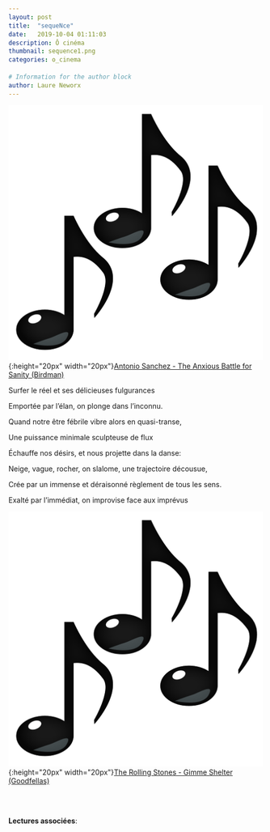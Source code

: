 ```yaml
---
layout: post
title:  "sequeNce"
date:   2019-10-04 01:11:03
description: Ô cinéma
thumbnail: sequence1.png
categories: o_cinema

# Information for the author block
author: Laure Neworx
---
```





![](/assets/img/notes.png){:height="20px" width="20px"}[Antonio Sanchez - The Anxious Battle for Sanity (Birdman)][link1] 

Surfer le réel et ses délicieuses fulgurances 

Emportée par l’élan, on plonge dans l’inconnu. 

Quand notre être fébrile vibre alors en quasi-transe,

Une puissance minimale sculpteuse de flux  

Échauffe nos désirs, et nous projette dans la danse:

Neige, vague, rocher, on slalome, une trajectoire décousue,

Crée par un immense et déraisonné règlement de tous les sens.

Exalté par l’immédiat, on improvise face aux imprévus  

![](/assets/img/notes.png){:height="20px" width="20px"}[The Rolling Stones - Gimme Shelter  (Goodfellas)][link2] 

[link1]: https://www.youtube.com/watch?v=hq_0vn1TNP8
[link2]: https://www.youtube.com/watch?v=RbmS3tQJ7Os

<br/>
<br/>

**Lectures associées**: 




